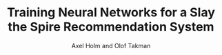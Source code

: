 ---
layout: post
title: "Training Neural Networks for a Slay the Spire Recommendation System"
author: "Axel Holm and Olof Takman"
year: "2022"
place: "Malmö University"
type: "undergrad"
thesis_url: ""
thesis_img: "/images/main-profile-photo.png"
tags: ml game-playing slay-the-spire
---